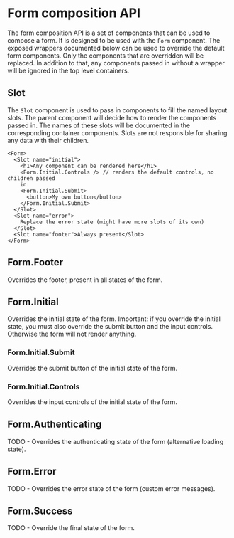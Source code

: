 # Form composition API

The form composition API is a set of components that can be used to compose a form. It is designed to be used with the `Form` component.
The exposed wrappers documented below can be used to override the default form components. Only the components that are overridden will be replaced.
In addition to that, any components passed in without a wrapper will be ignored in the top level containers.

## Slot

The `Slot` component is used to pass in components to fill the named layout slots. The parent component will decide how to render the components passed in.
The names of these slots will be documented in the corresponding container components. Slots are not responsible for sharing any data with their children.

```tsx
<Form>
  <Slot name="initial">
    <h1>Any component can be rendered here</h1>
    <Form.Initial.Controls /> // renders the default controls, no children passed
    in
    <Form.Initial.Submit>
      <button>My own button</button>
    </Form.Initial.Submit>
  </Slot>
  <Slot name="error">
    Replace the error state (might have more slots of its own)
  </Slot>
  <Slot name="footer">Always present</Slot>
</Form>
```

## Form.Footer

Overrides the footer, present in all states of the form.

## Form.Initial

Overrides the initial state of the form. Important: if you override the initial state, you must also override the submit button and the input controls. Otherwise the form will not render anything.

### Form.Initial.Submit

Overrides the submit button of the initial state of the form.

### Form.Initial.Controls

Overrides the input controls of the initial state of the form.

## Form.Authenticating

TODO - Overrides the authenticating state of the form (alternative loading state).

## Form.Error

TODO - Overrides the error state of the form (custom error messages).

## Form.Success

TODO - Override the final state of the form.
